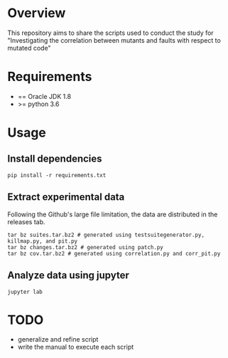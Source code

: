 # Overview
This repository aims to share the scripts used to conduct the study for "Investigating the correlation between mutants and faults with respect to mutated code"

# Requirements
- == Oracle JDK 1.8
- \>= python 3.6

# Usage
## Install dependencies
```
pip install -r requirements.txt
```

## Extract experimental data

Following the Github's large file limitation, the data are distributed in the releases tab.

```
tar bz suites.tar.bz2 # generated using testsuitegenerator.py, killmap.py, and pit.py
tar bz changes.tar.bz2 # generated using patch.py
tar bz cov.tar.bz2 # generated using correlation.py and corr_pit.py
```

## Analyze data using jupyter
```
jupyter lab
```

# TODO
- generalize and refine script
- write the manual to execute each script
